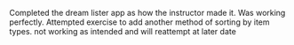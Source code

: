 Completed the dream lister app as how the instructor made it.
Was working perfectly.
Attempted exercise to add another method of sorting by item types. not working as intended and will reattempt at later date
